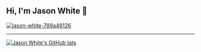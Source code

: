 ## Hi, I'm Jason White 👋


[![jason-white-789a49126](https://img.shields.io/badge/jasonwhite-%230077B5.svg?style=for-the-badge&logo=linkedin&logoColor=white)](https://www.linkedin.com/in/jason-white-789a49126/)
<!-- [![jason-white-789a49126](https://img.shields.io/badge/jason-white-789a49126.svg?style=for-the-badge&logo=linkedin&logoColor=white)](https://www.linkedin.com/in/jason-white-789a49126/) -->
<!-- [![GitHub Jason White](https://img.shields.io/github/followers/jmw5598?label=follow&style=social)](https://github.com/jmw5598) -->

---

<!-- ## My Tech Stack :heavy_check_mark:
![TypeScript](https://img.shields.io/badge/typescript-%23007ACC.svg?style=for-the-badge&logo=typescript&logoColor=white) ![JavaScript](https://img.shields.io/badge/javascript-%23323330.svg?style=for-the-badge&logo=javascript&logoColor=%23F7DF1E) ![Angular](https://img.shields.io/badge/angular-%23DD0031.svg?style=for-the-badge&logo=angular&logoColor=white) ![HTML5](https://img.shields.io/badge/HTML5-E34F26?style=for-the-badge&logo=html5&logoColor=white) ![CSS](https://img.shields.io/badge/CSS3-1572B6?style=for-the-badge&logo=css3&logoColor=white) ![SASS](https://img.shields.io/badge/Sass-CC6699?style=for-the-badge&logo=sass&logoColor=white) ![Git](https://img.shields.io/badge/git-%23F05033.svg?style=for-the-badge&logo=git&logoColor=white) -->

[![Jason White's GitHub tats](https://github-readme-stats.vercel.app/api?username=jmw5598&count_private=true&show_icons=true)](https://github.com/anuraghazra/github-readme-stats)
